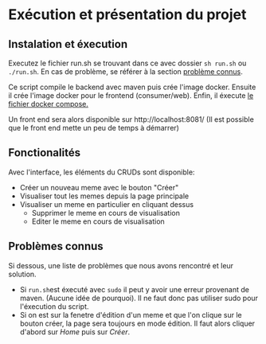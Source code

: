 # Exécution et présentation du projet

## Instalation et éxecution

Executez le fichier run.sh se trouvant dans ce avec dossier `sh run.sh` ou `./run.sh`. En cas de problème, se référer à la section [problème connus](#problèmes-connus).

Ce script compile le backend avec maven puis crée l'image docker. Ensuite il crée l'image docker pour le frontend (consumer/web). Enfin, il éxecute [le fichier docker compose.](docker-compose.yml)

Un front end sera alors disponible sur http://localhost:8081/ (Il est possible que le front end mette un peu de temps à démarrer)

## Fonctionalités

Avec l'interface, les éléments du CRUDs sont disponible:

- Créer un nouveau meme avec le bouton "Créer"
- Visualiser tout les memes depuis la page principale
- Visualiser un meme en particulier en cliquant dessus
  - Supprimer le meme en cours de visualisation
  - Editer le meme en cours de visualisation

## Problèmes connus

Si dessous, une liste de problèmes que nous avons rencontré et leur solution.

- Si `run.sh`est éxecuté avec `sudo` il peut y avoir une erreur provenant de maven. (Aucune idée de pourquoi). Il ne faut donc pas utiliser sudo pour l'éxecution du script.
- Si on est sur la fenetre d'édition d'un meme et que l'on clique sur le bouton créer, la page sera toujours en mode édition. Il faut alors cliquer d'abord sur *Home* puis sur *Créer*.